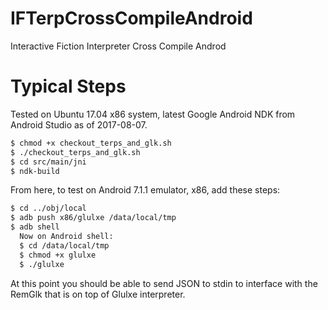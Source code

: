 # IFTerpCrossCompileAndroid
Interactive Fiction Interpreter Cross Compile Androd

Typical Steps
================
Tested on Ubuntu 17.04 x86 system, latest Google Android NDK from Android Studio as of 2017-08-07.

```bash
$ chmod +x checkout_terps_and_glk.sh
$ ./checkout_terps_and_glk.sh
$ cd src/main/jni
$ ndk-build
```

From here, to test on Android 7.1.1 emulator, x86, add these steps:

```bash
$ cd ../obj/local
$ adb push x86/glulxe /data/local/tmp
$ adb shell
  Now on Android shell:
  $ cd /data/local/tmp
  $ chmod +x glulxe
  $ ./glulxe
```

At this point you should be able to send JSON to stdin to interface with the RemGlk that is on top of Glulxe interpreter.

